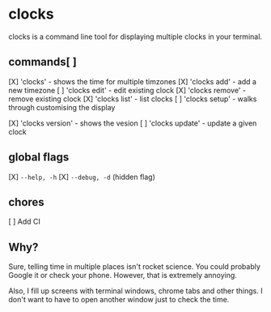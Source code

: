# clocks

clocks is a command line tool for displaying multiple clocks in your terminal.

## commands[ ]

[X] 'clocks' - shows the time for multiple timzones
[X] 'clocks add' - add a new timezone
[ ] 'clocks edit' - edit existing clock
[X] 'clocks remove' - remove existing clock
[X] 'clocks list' - list clocks
[ ] 'clocks setup' - walks through customising the display

[X] 'clocks version' - shows the vesion
[ ] 'clocks update' - update a given clock

## global flags

[X] `--help, -h`
[X] `--debug, -d` (hidden flag)

## chores

[ ] Add CI

## Why?

Sure, telling time in multiple places isn't rocket science. You could probably Google it or check your phone. However, that is extremely annoying.

Also, I fill up screens with terminal windows, chrome tabs and other things. I don't want to have to open another window just to check the time.
